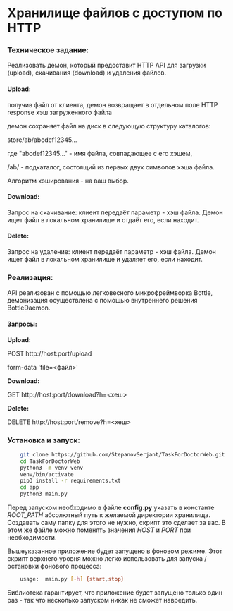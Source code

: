 <h1>Хранилище файлов с доступом по HTTP</h1>

<h3>Техническое задание:</h3>
Реализовать демон, который предоставит HTTP API для загрузки (upload), скачивания (download) и удаления файлов.


<h4>Upload:</h4>
получив файл от клиента, демон возвращает в отдельном поле HTTP response хэш загруженного файла

демон сохраняет файл на диск в следующую структуру каталогов:

store/ab/abcdef12345...

где "abcdef12345..." - имя файла, совпадающее с его хэшем,

/ab/ - подкаталог, состоящий из первых двух символов хэша файла.

Алгоритм хэширования - на ваш выбор.


<h4>Download:</h4>
Запрос на скачивание: клиент передаёт параметр - хэш файла. Демон ищет файл в локальном хранилище и отдаёт его, если находит.


<h4>Delete:</h4>
Запрос на удаление: клиент передаёт параметр - хэш файла. Демон ищет файл в локальном хранилище и удаляет его, если находит.


<h3>Реализация:</h3>
API реализован с помощью легковесного микрофреймворка Bottle, демонизация осуществлена с помощью внутреннего решения BottleDaemon.

<h4>Запросы:</h4>
<b>Upload:</b>

POST http://host:port/upload



form-data 'file=<файл>'

<b>Download:</b>

GET http://host:port/download?h=<хеш>

<b>Delete:</b>

DELETE http://host:port/remove?h=<хеш>


<h3>Установка и запуск:</h3>

```bash
    git clone https://github.com/StepanovSerjant/TaskForDoctorWeb.git
    cd TaskForDoctorWeb
    python3 -m venv venv
    venv/bin/activate
    pip3 install -r requirements.txt 
    cd app
    python3 main.py
```

Перед запуском необходимо в файле <b>config.py</b> указать в константе <i>ROOT_PATH</i> абсолютный путь к желаемой директории хранилища.
Создавать саму папку для этого не нужно, скрипт это сделает за вас.
В этом же файле можно поменять значения <i>HOST</i> и <i>PORT</i> при необходимости.

Вышеуказанное приложение будет запущено в фоновом режиме. 
Этот скрипт верхнего уровня можно легко использовать для запуска / остановки фонового процесса:

```bash
    usage:  main.py [-h] {start,stop}
```
Библиотека гарантирует, что приложение будет запущено только один раз - так что несколько запуском никак не сможет навредить.
